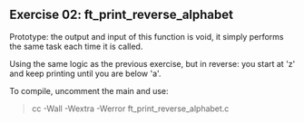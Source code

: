  ## Exercise 02: ft_print_reverse_alphabet

Prototype: the output and input of this function is void, it simply performs the same task each time it is called.

Using the same logic as the previous exercise, but in reverse: you start at 'z' and keep printing until you are below 'a'.

To compile, uncomment the main and use:
> cc -Wall -Wextra -Werror ft_print_reverse_alphabet.c